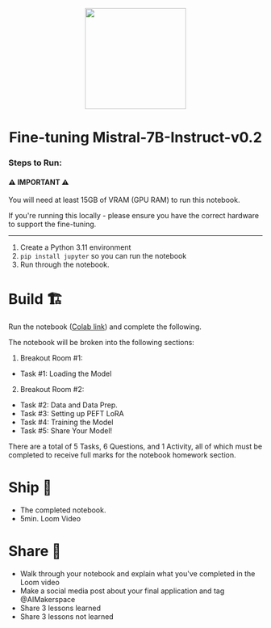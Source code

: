 <p align = "center" draggable=”false” ><img src="https://github.com/AI-Maker-Space/LLM-Dev-101/assets/37101144/d1343317-fa2f-41e1-8af1-1dbb18399719" 
     width="200px"
     height="auto"/>
</p>

## <h1 align="center" id="heading">Fine-tuning Mistral-7B-Instruct-v0.2</h1>

### Steps to Run:

#### ⚠ IMPORTANT ⚠

You will need at least 15GB of VRAM (GPU RAM) to run this notebook. 

If you're running this locally - please ensure you have the correct hardware to support the fine-tuning.

---

1. Create a Python 3.11 environment
2. `pip install jupyter` so you can run the notebook
3. Run through the notebook. 

# Build 🏗️

Run the notebook ([Colab link](https://colab.research.google.com/drive/137Y8Urjmn6WO_XctqvW6jfPG1oSi2w5D?usp=sharing)) and complete the following.

The notebook will be broken into the following sections:

1. Breakout Room #1:
  - Task #1: Loading the Model
2. Breakout Room #2:
  - Task #2: Data and Data Prep.
  - Task #3: Setting up PEFT LoRA
  - Task #4: Training the Model
  - Task #5: Share Your Model!

There are a total of 5 Tasks, 6 Questions, and 1 Activity, all of which must be completed to receive full marks for the notebook homework section.

# Ship 🚢

- The completed notebook. 
- 5min. Loom Video

# Share 🚀
- Walk through your notebook and explain what you've completed in the Loom video
- Make a social media post about your final application and tag @AIMakerspace
- Share 3 lessons learned
- Share 3 lessons not learned
